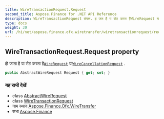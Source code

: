 ```yaml
---
title: WireTransactionRequest.Request
second_title: Aspose.Finance for .NET API Reference
description: WireTransactionRequest संपत्त. ह जत है य सेट करत हैWireRequest यWireCancellationRequest .
type: docs
weight: 30
url: /hi/net/aspose.finance.ofx.wiretransfer/wiretransactionrequest/request/
---
```

## WireTransactionRequest.Request property

हो जाता है या सेट करता है[`WireRequest`](../../wirerequest/) या[`WireCancellationRequest`](../../wirecancellationrequest/) .

```csharp
public AbstractWireRequest Request { get; set; }
```

### यह सभी देखें

* class [AbstractWireRequest](../../abstractwirerequest/)
* class [WireTransactionRequest](../)
* नाम स्थान [Aspose.Finance.Ofx.WireTransfer](../../wiretransactionrequest/)
* सभा [Aspose.Finance](../../../)


